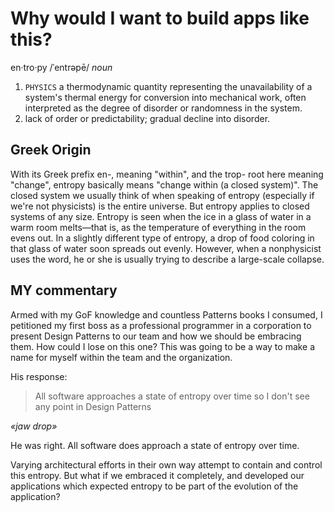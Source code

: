 # Why would I want to build apps like this?

en·tro·py
/ˈentrəpē/
_noun_

1. `PHYSICS`
   a thermodynamic quantity representing the unavailability of a system's thermal energy for conversion into mechanical work, often interpreted as the degree of disorder or randomness in the system.
2. lack of order or predictability; gradual decline into disorder.

## Greek Origin

With its Greek prefix en-, meaning "within", and the trop- root here meaning "change", entropy basically means "change within (a closed system)". The closed system we usually think of when speaking of entropy (especially if we're not physicists) is the entire universe. But entropy applies to closed systems of any size. Entropy is seen when the ice in a glass of water in a warm room melts—that is, as the temperature of everything in the room evens out. In a slightly different type of entropy, a drop of food coloring in that glass of water soon spreads out evenly. However, when a nonphysicist uses the word, he or she is usually trying to describe a large-scale collapse.

## MY commentary

Armed with my GoF knowledge and countless Patterns books I consumed, I petitioned
my first boss as a professional programmer in a corporation to present Design
Patterns to our team and how we should be embracing them.  How could I lose on
this one?  This was going to be a way to make a name for myself within the team
and the organization.

His response:

> All software approaches a state of entropy over time so I don't see any point in
> Design Patterns

_«jaw drop»_

He was right.  All software does approach a state of entropy over time.

Varying architectural efforts in their own way attempt to contain and
control this entropy.  But what if we embraced it completely, and developed
our applications which expected entropy to be part of the evolution of
the application?

